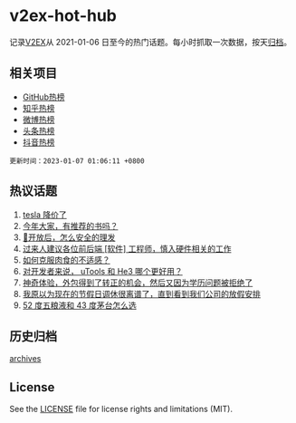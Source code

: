 # v2ex-hot-hub

 记录[V2EX](https://www.v2ex.com/)从 2021-01-06 日至今的热门话题。每小时抓取一次数据，按天[归档](archives)。
 
 ## 相关项目

- [GitHub热榜](https://github.com/snaildev/github-hot-hub)
- [知乎热榜](https://github.com/snaildev/zhihu-hot-hub)
- [微博热榜](https://github.com/snaildev/weibo-hot-hub)
- [头条热榜](https://github.com/snaildev/toutiao-hot-hub)
- [抖音热榜](https://github.com/snaildev/douyin-hot-hub)


 `更新时间：2023-01-07 01:06:11 +0800`

## 热议话题

1. [tesla 降价了](https://www.v2ex.com/t/906917)
1. [今年大家，有推荐的书吗？](https://www.v2ex.com/t/906929)
1. [🦠开放后，怎么安全的理发](https://www.v2ex.com/t/906909)
1. [过来人建议各位前后端 [软件] 工程师，慎入硬件相关的工作](https://www.v2ex.com/t/906962)
1. [如何克服肉食的不适感？](https://www.v2ex.com/t/907027)
1. [对开发者来说， uTools 和 He3 哪个更好用？](https://www.v2ex.com/t/906905)
1. [神奇体验，外包得到了转正的机会，然后又因为学历问题被拒绝了](https://www.v2ex.com/t/907026)
1. [我原以为现在的节假日调休很离谱了，直到看到我们公司的放假安排](https://www.v2ex.com/t/906904)
1. [52 度五粮液和 43 度茅台怎么选](https://www.v2ex.com/t/906958)

## 历史归档

[archives](archives)

## License

See the [LICENSE](LICENSE) file for license rights and limitations (MIT).
